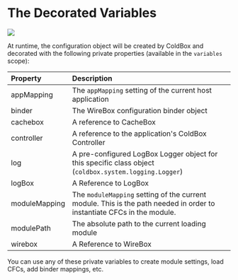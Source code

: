 # The Decorated Variables

![](https://github.com/ortus-docs/coldbox-docs/raw/master/.gitbook/assets/ModuleConfig.jpg)

At runtime, the configuration object will be created by ColdBox and decorated with the following private properties \(available in the `variables` scope\):

| Property | Description |
| :--- | :--- |
| appMapping | The `appMapping` setting of the current host application |
| binder | The WireBox configuration binder object |
| cachebox | A reference to CacheBox |
| controller | A reference to the application's ColdBox Controller |
| log | A pre-configured LogBox Logger object for this specific class object \(`coldbox.system.logging.Logger`\) |
| logBox | A Reference to LogBox |
| moduleMapping | The `moduleMapping` setting of the current module. This is the path needed in order to instantiate CFCs in the module. |
| modulePath | The absolute path to the current loading module |
| wirebox | A Reference to WireBox |

You can use any of these private variables to create module settings, load CFCs, add binder mappings, etc.


